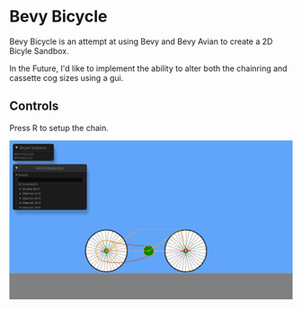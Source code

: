 # Bevy Bicycle

Bevy Bicycle is an attempt at using Bevy and Bevy Avian to create a 2D Bicyle Sandbox.

In the Future, I'd like to implement the ability to alter both the chainring and cassette cog sizes using a gui.

## Controls

Press R to setup the chain.

![image info](./screenshots/Screenshot_20241209_230904.png)